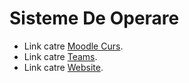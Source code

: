 # Sisteme De Operare

* Link catre [Moodle Curs](https://moodle.unibuc.ro/course/view.php?id=3030).
* Link catre [Teams](https://teams.microsoft.com/l/team/19%3ab79723c5ecdb4987af609dff10244cde%40thread.tacv2/conversations?groupId=a1f1e6fe-4e25-47ac-91e2-0df2b08ca96d&tenantId=08a1a72f-fecd-4dae-8cec-471a2fb7c2f1).
* Link catre [Website](https://cs.unibuc.ro/~pirofti/so.html).